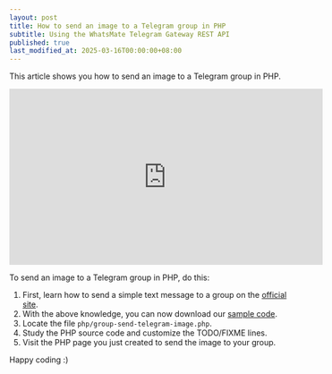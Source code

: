 ```yaml
---
layout: post
title: How to send an image to a Telegram group in PHP
subtitle: Using the WhatsMate Telegram Gateway REST API
published: true
last_modified_at: 2025-03-16T00:00:00+08:00
---
```


This article shows you how to send an image to a Telegram group in PHP.


<iframe width="560" height="315" src="https://www.youtube.com/embed/qODxrbAaMUY?rel=0&cc_load_policy=1" frameborder="0" allowfullscreen></iframe>


To send an image to a Telegram group in PHP, do this:

1. First, learn how to send a simple text message to a group on the [official site](https://www.whatsmate.net/telegram-group-message-api.html). 
2. With the above knowledge, you can now download our [sample code](https://github.com/whatsmate/telegram-demos/archive/master.zip).
3. Locate the file `php/group-send-telegram-image.php`.  <script src="https://gist.github.com/whatsmate/a2aee01ea3ec68966bfca2bc64e71aac.js"></script>
4. Study the PHP source code and customize the TODO/FIXME lines.
5. Visit the PHP page you just created to send the image to your group.


Happy coding :) 


<br>


